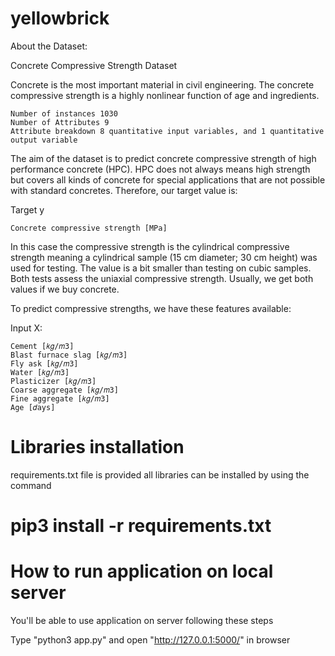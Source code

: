 # yellowbrick

About the Dataset:

Concrete Compressive Strength Dataset

Concrete is the most important material in civil engineering. The concrete compressive strength is a highly nonlinear function of age and ingredients.

    Number of instances 1030
    Number of Attributes 9
    Attribute breakdown 8 quantitative input variables, and 1 quantitative output variable

The aim of the dataset is to predict concrete compressive strength of high performance concrete (HPC). HPC does not always means high strength but covers all kinds of concrete for special applications that are not possible with standard concretes. Therefore, our target value is:

Target y

    Concrete compressive strength [MPa]

In this case the compressive strength is the cylindrical compressive strength meaning a cylindrical sample (15 cm diameter; 30 cm height) was used for testing. The value is a bit smaller than testing on cubic samples. Both tests assess the uniaxial compressive strength. Usually, we get both values if we buy concrete.

To predict compressive strengths, we have these features available:

Input X:

    Cement [𝑘𝑔/𝑚3]
    Blast furnace slag [𝑘𝑔/𝑚3]
    Fly ask [𝑘𝑔/𝑚3]
    Water [𝑘𝑔/𝑚3]
    Plasticizer [𝑘𝑔/𝑚3]
    Coarse aggregate [𝑘𝑔/𝑚3]
    Fine aggregate [𝑘𝑔/𝑚3]
    Age [𝑑ays]






# Libraries installation
 requirements.txt file is provided
 all libraries can be installed by using the command
 
# pip3 install -r requirements.txt







# How to run application on local server
   
   You'll be able to use application on server following these steps
   
   Type  "python3 app.py" and open "http://127.0.0.1:5000/" in browser 








